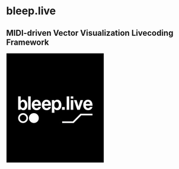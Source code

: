 # bleep.live
MIDI-driven Vector Visualization Livecoding Framework
---

![alt text](https://raw.githubusercontent.com/alek/bleep/master/bleep.jpg)
